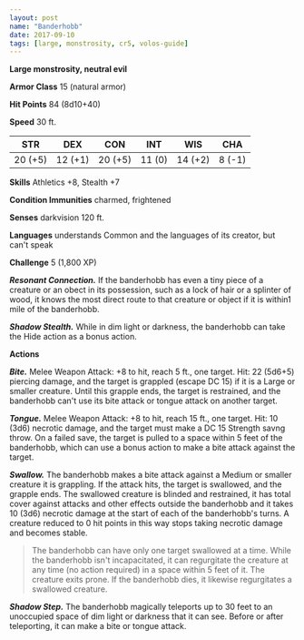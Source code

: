 ```yaml
---
layout: post
name: "Banderhobb"
date: 2017-09-10
tags: [large, monstrosity, cr5, volos-guide]
---
```


**Large monstrosity, neutral evil**

**Armor Class** 15 (natural armor)

**Hit Points** 84 (8d10+40)

**Speed** 30 ft.

|   STR   |   DEX   |   CON   |   INT   |   WIS   |   CHA   |
|:-----:|:-----:|:-----:|:-----:|:-----:|:-----:|
| 20 (+5) | 12 (+1) | 20 (+5) | 11 (0) | 14 (+2) | 8 (-1) |

**Skills** Athletics +8, Stealth +7

**Condition Immunities** charmed, frightened

**Senses** darkvision 120 ft.

**Languages** understands Common and the languages of its creator, but can't speak

**Challenge** 5 (1,800 XP)

***Resonant Connection.*** If the banderhobb has even a tiny piece of a creature or an obect in its possession, such as a lock of hair or a splinter of wood, it knows the most direct route to that creature or object if it is within1 mile of the banderhobb.

***Shadow Stealth.*** While in dim light or darkness, the banderhobb can take the Hide action as a bonus action.

**Actions**

***Bite.*** Melee Weapon Attack: +8 to hit, reach 5 ft., one target. Hit: 22 (5d6+5) piercing damage, and the target is grappled (escape DC 15) if it is a Large or smaller creature. Until this grapple ends, the target is restrained, and the banderhobb can't use its bite attack or tongue attack on another target.

***Tongue.*** Melee Weapon Attack: +8 to hit, reach 15 ft., one target. Hit: 10 (3d6) necrotic damage, and the target must make a DC 15 Strength savng throw. On a failed save, the target is pulled to a space within 5 feet of the banderhobb, which can use a bonus action to make a bite attack against the target.

***Swallow.*** The banderhobb makes a bite attack against a Medium or smaller creature it is grappling. If the attack hits, the target is swallowed, and the grapple ends. The swallowed creature is blinded and restrained, it has total cover against attacks and other effects outside the banderhobb and it takes 10 (3d6) necrotic damage at the start of each of the banderhobb's turns. A creature reduced to 0 hit points in this way stops taking necrotic damage and becomes stable.

> The banderhobb can have only one target swallowed at a time. While the banderhobb isn't incapacitated, it can regurgitate the creature at any time (no action required) in a space within 5 feet of it. The creature exits prone. If the banderhobb dies, it likewise regurgitates a swallowed creature.

***Shadow Step.*** The banderhobb magically teleports up to 30 feet to an unoccupied space of dim light or darkness that it can see. Before or after teleporting, it can make a bite or tongue attack.


